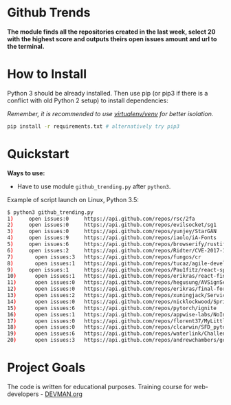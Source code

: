 # Github Trends

**The module finds all the repositories created in the last week, select 20 with the highest score and outputs theirs open issues amount and url to the terminal.**

# How to Install

Python 3 should be already installed. Then use pip (or pip3 if there is a conflict with old Python 2 setup) to install dependencies:

*Remember, it is recommended to use [virtualenv/venv](https://devman.org/encyclopedia/pip/pip_virtualenv/) for better isolation.*

```bash
pip install -r requirements.txt # alternatively try pip3
```

# Quickstart
**Ways to use:**
- Have to use  module `github_trending.py` after `python3`.

Example of script launch on Linux, Python 3.5:

```bash
$ python3 github_trending.py
1) 	   open issues:0 	 https://api.github.com/repos/rsc/2fa
2) 	   open issues:0 	 https://api.github.com/repos/evilsocket/sg1
3) 	   open issues:0 	 https://api.github.com/repos/yunjey/StarGAN
4) 	   open issues:9 	 https://api.github.com/repos/iaolo/iA-Fonts
5) 	   open issues:6 	 https://api.github.com/repos/browserify/rustify
6) 	   open issues:2 	 https://api.github.com/repos/Ridter/CVE-2017-11882
7)  	 open issues:3 	 https://api.github.com/repos/fungos/cr
8)   	 open issues:1 	 https://api.github.com/repos/tucaz/agile-development-cheat-sheet
9) 	   open issues:1 	 https://api.github.com/repos/Pau1fitz/react-spotify
10) 	 open issues:1 	 https://api.github.com/repos/erikras/react-final-form
11) 	 open issues:0 	 https://api.github.com/repos/hegusung/AVSignSeek
12) 	 open issues:0 	 https://api.github.com/repos/erikras/final-form
13) 	 open issues:2 	 https://api.github.com/repos/xuningjack/ServiceKeep
14) 	 open issues:0 	 https://api.github.com/repos/nicklockwood/Sprinter
15) 	 open issues:6 	 https://api.github.com/repos/pytorch/ignite
16) 	 open issues:1 	 https://api.github.com/repos/appwise-labs/NoInternetDialog
17) 	 open issues:0 	 https://api.github.com/repos/florent37/MyLittleCanvas
18) 	 open issues:0 	 https://api.github.com/repos/clcarwin/SFD_pytorch
19) 	 open issues:6 	 https://api.github.com/repos/waterlink/Challenge-Build-Your-Own-Array-In-Js
20) 	 open issues:3 	 https://api.github.com/repos/andrewchambers/godothecorrectthing


```

# Project Goals

The code is written for educational purposes. Training course for web-developers - [DEVMAN.org](https://devman.org)
